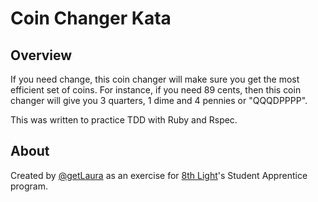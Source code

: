 Coin Changer Kata
=========

## Overview
If you need change, this coin changer will make sure you get the most efficient set of coins. For instance, if you need 89 cents, then this coin changer will give you 3 quarters, 1 dime and 4 pennies or "QQQDPPPP".

This was written to practice TDD with Ruby and Rspec. 


## About
Created by [@getLaura][1] as an exercise for [8th Light][2]'s Student Apprentice program. 

[1]:http://twitter.com/getlaura
[2]:http://8thlight.com

    
